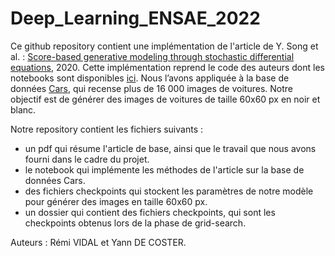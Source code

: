 # Deep_Learning_ENSAE_2022

Ce github repository contient une implémentation de l'article de Y. Song et al. : [Score-based generative modeling through stochastic differential equations](https://arxiv.org/abs/2011.13456), 2020. Cette implémentation reprend le code des auteurs dont les notebooks sont disponibles [ici](https://yang-song.github.io/blog/2021/score/). Nous l’avons appliquée à la base de données [Cars](https://ai.stanford.edu/~jkrause/cars/car_dataset.html), qui recense plus de 16 000 images de voitures. Notre objectif est de générer des images de voitures de taille 60x60 px en noir et blanc.

Notre repository contient les fichiers suivants :
- un pdf qui résume l'article de base, ainsi que le travail que nous avons fourni dans le cadre du projet.
- le notebook qui implémente les méthodes de l'article sur la base de données Cars.
- des fichiers checkpoints qui stockent les paramètres de notre modèle pour générer des images en taille 60x60 px.
- un dossier qui contient des fichiers checkpoints, qui sont les checkpoints obtenus lors de la phase de grid-search.

Auteurs : Rémi VIDAL et Yann DE COSTER.
